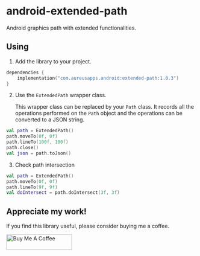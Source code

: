# android-extended-path

Android graphics path with extended functionalities.

## Using

1. Add the library to your project.

```kotlin
dependencies {
    implementation("com.aureusapps.android:extended-path:1.0.3")
}
```

2. Use the `ExtendedPath` wrapper class.

   This wrapper class can be replaced by your `Path` class. It records all the operations performed
   on the `Path` object and the operations can be converted to a JSON string.

```kotlin
val path = ExtendedPath()
path.moveTo(0f, 0f)
path.lineTo(100f, 100f)
path.close()
val json = path.toJson()
```

3. Check path intersection

```kotlin
val path = ExtendedPath()
path.moveTo(0f, 0f)
path.lineTo(9f, 9f)
val doIntersect = path.doIntersect(3f, 3f)
```

## Appreciate my work!

If you find this library useful, please consider buying me a coffee.

<a href="https://www.buymeacoffee.com/udarawanasinghe" target="_blank"><img src="https://cdn.buymeacoffee.com/buttons/default-orange.png" alt="Buy Me A Coffee" height="41" width="174"></a>